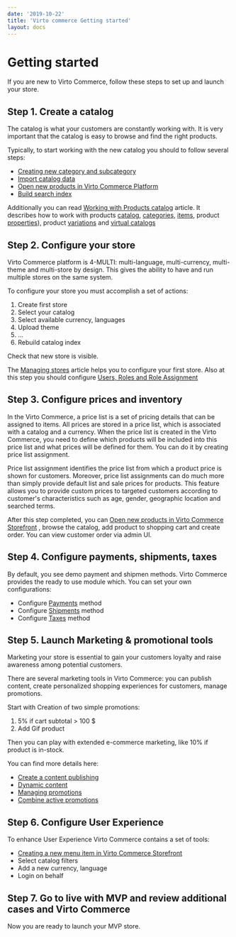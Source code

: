 ```yaml
---
date: '2019-10-22'
title: 'Virto commerce Getting started'
layout: docs
---
```



# Getting started

If you are new to Virto Commerce, follow these steps to set up and launch your store.

## Step 1. Create a catalog

The catalog is what your customers are constantly working with. It is very important that the catalog is easy to browse and find the right products.

Typically, to start working with the new catalog you should to follow several steps:

* [Creating new category and subcategory](https://github.com/VirtoCommerce/vc-content/blob/deploy/pages/docs/lessons/lesson2.md#creating-new-category-and-subcategory)
* [Import catalog data](https://virtocommerce.com/docs/vc2userguide/merchandise-management/catalog-import)
* [Open new products in Virto Commerce Platform](https://github.com/VirtoCommerce/vc-content/blob/deploy/pages/docs/lessons/lesson2.md#open-new-products-in-virto-commerce-platform-backend)
* [Build search index](https://github.com/VirtoCommerce/vc-content/blob/deploy/pages/docs/lessons/lesson2.md#build-search-indexes-and-reset-cache)

Additionally you can read [Working with Products catalog](https://github.com/VirtoCommerce/vc-content/blob/deploy/pages/docs/vc2userguide/merchandise-management/products-catalog.md) article. It describes how to work with products [catalog](https://github.com/VirtoCommerce/vc-content/blob/deploy/pages/docs/vc2userguide/merchandise-management/products-catalog.md#common-catalogs), [categories](https://github.com/VirtoCommerce/vc-content/blob/deploy/pages/docs/vc2userguide/merchandise-management/products-catalog.md#categories), [items](https://github.com/VirtoCommerce/vc-content/blob/deploy/pages/docs/vc2userguide/merchandise-management/products-catalog.md#items-products), product [properties](https://github.com/VirtoCommerce/vc-content/blob/deploy/pages/docs/vc2userguide/merchandise-management/products-catalog.md#properties)), product [variations](https://github.com/VirtoCommerce/vc-content/blob/deploy/pages/docs/vc2userguide/merchandise-management/products-catalog.md#variations) and [virtual catalogs](https://github.com/VirtoCommerce/vc-content/blob/deploy/pages/docs/vc2userguide/merchandise-management/products-catalog.md#virtual-catalogs)

## Step 2. Configure your store

Virto Commerce platform is 4-MULTI: multi-language, multi-currency, multi-theme and multi-store by design. This gives the ability to have and run multiple stores on the same system.

To configure your store you must accomplish a set of actions:

1. Create first store
2. Select your catalog
3. Select available currency, languages
4. Upload theme
5. …
6. Rebuild catalog index

Check that new store is visible.

The [Managing stores](https://github.com/VirtoCommerce/vc-content/blob/deploy/pages/docs/vc2userguide/configuration/store.md) article helps you to configure your first store. Also at this step you should configure [Users, Roles and Role Assignment](https://github.com/VirtoCommerce/vc-content/blob/deploy/pages/docs/vc2userguide/users-management-roles-and-role-assignment.md)

## Step 3. Configure prices and inventory

In the Virto Commerce, a price list is a set of pricing details that can be assigned to items. All prices are stored in a price list, which is associated with a catalog and a currency. When the price list is created in the Virto Commerce, you need to define which products will be included into this price list and what prices will be defined for them. You can do it by creating price list assignment.

Price list assignment identifies the price list from which a product price is shown for customers. Moreover, price list assignments can do much more than simply provide default list and sale prices for products. This feature allows you to provide custom prices to targeted customers according to customer's characteristics such as age, gender, geographic location and searched terms.

After this step completed, you can [Open new products in Virto Commerce Storefront](https://github.com/VirtoCommerce/vc-content/blob/deploy/pages/docs/lessons/lesson2.md#open-new-products-in-virto-commerce-storefront-frontend) , browse the catalog, add product to shopping cart and create order. You can view customer order via admin UI.

## Step 4. Configure payments, shipments, taxes

By default, you see demo payment and shipmen methods. Virto Commerce provides the ready to use module which. You can set your own configurations:

* Configure [Payments](TODO) method
* Configure [Shipments](https://github.com/VirtoCommerce/vc-content/blob/deploy/pages/docs/vc2userguide/order-management/working-with-shipments.md) method
* Configure [Taxes](https://github.com/VirtoCommerce/vc-content/blob/deploy/pages/docs/vc2userguide/order-management/working-with-taxes.md) method

## Step 5. Launch Marketing & promotional tools

Marketing your store is essential to gain your customers loyalty and raise awareness among potential customers.

There are several marketing tools in Virto Commerce: you can publish content, create personalized shopping experiences for customers, manage promotions.

Start with Creation of two simple promotions:

1. 5% if cart subtotal > 100 $
2. Add Gif product

Then you can play with extended e-commerce marketing, like 10% if product is in-stock.

You can find more details here:

* [Create a content publishing](https://github.com/VirtoCommerce/vc-content/blob/deploy/pages/docs/vc2userguide/marketing/how-to-add-an-advertising-spot-via-marketing/create-a-content-publishing.md)
* [Dynamic content](https://github.com/VirtoCommerce/vc-content/blob/deploy/pages/docs/vc2userguide/marketing/dynamic-content.md)
* [Managing promotions](https://github.com/VirtoCommerce/vc-content/blob/deploy/pages/docs/vc2userguide/marketing/promotions.md)
* [Combine active promotions](https://github.com/VirtoCommerce/vc-content/blob/deploy/pages/docs/vc2userguide/marketing/combine-active-promotions.md)

## Step 6. Configure User Experience

To enhance User Experience Virto Commerce contains a set of tools:

* [Creating a new menu item in Virto Commerce Storefront](https://github.com/VirtoCommerce/vc-content/blob/deploy/pages/docs/lessons/lesson2.md#creating-a-new-menu-item-in-virto-commerce-storefront-frontend)
* Select catalog filters
* Add a new currency, language
* Login on behalf

## Step 7. Go to live with MVP and review additional cases and Virto Commerce

Now you are ready to launch your MVP store.
